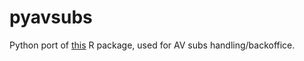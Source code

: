 # pyavsubs

Python port of [this](github.com/lbraglia/lbav2) R package, used for
AV subs handling/backoffice.
